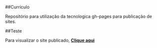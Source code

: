 ##Currículo

Repositório para utilização da tecnologica gh-pages para publicação de sites.

##Teste

Para visualizar o site publicado, [**Clique aqui**](https://joaolucasgtr.github.io/curriculo/)
